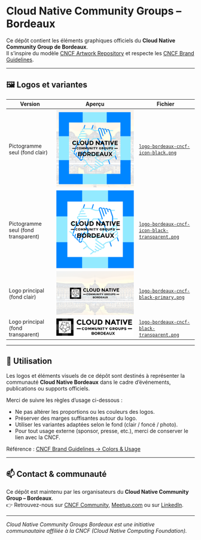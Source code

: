 # Cloud Native Community Groups – Bordeaux

Ce dépôt contient les éléments graphiques officiels du **Cloud Native Community Group de Bordeaux**.  
Il s’inspire du modèle [CNCF Artwork Repository](https://github.com/cncf/artwork/blob/main/examples/other.md#cloud-native-community-groups) et respecte les [CNCF Brand Guidelines](https://www.cncf.io/brand-guidelines/#colors).

---

## 🖼️ Logos et variantes

| Version | Aperçu | Fichier |
|----------|---------|---------|
| Pictogramme seul (fond clair) | ![Pictogramme clair](./logos/logo-bordeaux-cncf-icon-black.png) | [`logo-bordeaux-cncf-icon-black.png`](./logos/logo-bordeaux-cncf-icon-black.png) |
| Pictogramme seul (fond transparent) | ![Pictogramme transparent](./logos/logo-bordeaux-cncf-icon-black-transparent.png) | [`logo-bordeaux-cncf-icon-black-transparent.png`](./logos/logo-bordeaux-cncf-icon-black-transparent.png) |
| Logo principal (fond clair) | ![Logo principal](./logos/logo-bordeaux-cncf-black-primary.png) | [`logo-bordeaux-cncf-black-primary.png`](./logos/logo-bordeaux-cncf-black-primary.png) |
| Logo principal (fond transparent) | ![Logo transparent](./logos/logo-bordeaux-cncf-black-transparent.png) | [`logo-bordeaux-cncf-black-transparent.png`](./logos/logo-bordeaux-cncf-black-transparent.png) |

---

## 🎨 Utilisation

Les logos et éléments visuels de ce dépôt sont destinés à représenter la communauté **Cloud Native Bordeaux** dans le cadre d’événements, publications ou supports officiels.

Merci de suivre les règles d’usage ci-dessous :
- Ne pas altérer les proportions ou les couleurs des logos.
- Préserver des marges suffisantes autour du logo.
- Utiliser les variantes adaptées selon le fond (clair / foncé / photo).
- Pour tout usage externe (sponsor, presse, etc.), merci de conserver le lien avec la CNCF.

Référence : [CNCF Brand Guidelines → Colors & Usage](https://www.cncf.io/brand-guidelines/#colors)

---

## 📫 Contact & communauté

Ce dépôt est maintenu par les organisateurs du **Cloud Native Community Group – Bordeaux**.  
👉 Retrouvez-nous sur [CNCF Community](https://community.cncf.io/cloud-native-bordeaux/),  [Meetup.com](https://www.meetup.com/cloud-native-computing-bordeaux/) ou sur [LinkedIn](https://www.linkedin.com/company/105540955/).

---

_Cloud Native Community Groups Bordeaux est une initiative communautaire affiliée à la CNCF (Cloud Native Computing Foundation)._
